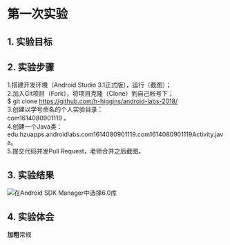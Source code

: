 # 第一次实验 

## 1. 实验目标

## 2. 实验步骤
  
1.搭建开发环境（Android Studio 3.1正式版），运行（截图）；  
2.加入Git项目（Fork），将项目克隆（Clone）到自己帐号下；  
$ git clone https://github.com/h-higgins/android-labs-2018/  
3.创建以学号命名的个人实验目录：  
com1614080901119 。  
4.创建一个Java类：edu.hzuapps.androidlabs.com1614080901119.com1614080901119Activity.java。  
5.提交代码并发Pull Request，老师合并之后截图。  
  
## 3. 实验结果
  
  ![在Android SDK Manager中选择6.0库]("配置教育网下载代理")

## 4. 实验体会

**加粗**常规
